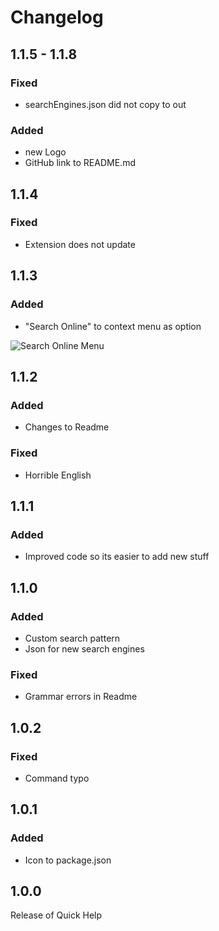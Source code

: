 # Changelog

## 1.1.5 - 1.1.8
### Fixed
- searchEngines.json did not copy to out
### Added
- new Logo 
- GitHub link to README.md

## 1.1.4
### Fixed
- Extension does not update

## 1.1.3
### Added 
- "Search Online" to context menu as option

![Search Online Menu](https://user-images.githubusercontent.com/68400102/163396443-53808039-d345-461c-9f76-5c8d795c7bdf.png)

## 1.1.2
### Added
- Changes to Readme
### Fixed
- Horrible English

## 1.1.1
### Added
- Improved code so its easier to add new stuff

## 1.1.0
### Added
- Custom search pattern
- Json for new search engines
### Fixed
- Grammar errors in Readme

## 1.0.2
### Fixed 
- Command typo 

## 1.0.1
### Added
- Icon to package.json

## 1.0.0
Release of Quick Help
